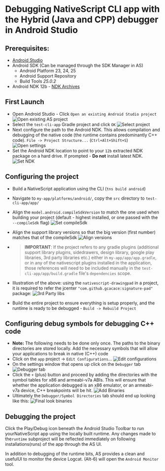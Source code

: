 # Debugging NativeScript CLI app with the Hybrid (Java and CPP) debugger in Android Studio

## Prerequisites:
 - [Android Studio](https://developer.android.com/studio/index.html#downloads)
 - Android SDK (Can be managed through the SDK Manager in AS)
   - Android Platform 23, 24, 25
   - Android Support Repository
   - Build Tools *25.0.2*
 - Android NDK 12b - [NDK Archives](https://developer.android.com/ndk/downloads/older_releases.html)


## First Launch
 - Open Android Studio - Click `Open an existing Android Studio project`
 ![Open existing AS project](../docs/test-cli-app-howto/open-project.png)
 - Select the `test-cli-app` Gradle project and click `OK`
 ![Select project](../docs/test-cli-app-howto/select-project.png)
 - Next configure the path to the Android NDK. This allows compilation and debugging of the native code (the runtime contains predominantly C++ code). `File -> Project Structure...` (`Ctrl+Alt+Shift+S`)
 ![Open settings](../docs/test-cli-app-howto/open-settings.png)
 - Set the Android NDK location to point to your `12b` extracted NDK package on a hard drive. If prompted - **Do not** install latest NDK.
 ![Set NDK](../docs/test-cli-app-howto/set-ndk.png)

 ## Configuring the project
  - Build a NativeScript application using the CLI (`tns build android`)
  - Navigate to `my-app/platforms/android/`, copy the `src` directory to `test-cli-app/app/`
  - Align the `model.android.compileSdkVersion` to match the one used when building your project (default - highest installed, or one passed with the `--compileSdk` flag)
  ![Set compileSdk](../docs/test-cli-app-howto/set-compile-sdk.png)
  - Align the support library versions so that the big version (first number) matches that of the compileSdk
  ![Align versions](../docs/test-cli-app-howto/align-versions.png)
  - > **IMPORTANT**: If the project refers to any gradle plugins (additional support library plugins, sidedrawers, design library, google play libraries, 3rd party libraries etc.) either in `my-app/app/app.gradle`, or in any of the nativescript plugins installed in the application, those references will need to be included manually in the `test-cli-app/app/build.gradle` file's `dependencies` scope.

  - Illustration of the above: using the `nativescript-drawingpad` in a project, it is required to refer the jcenter `"com.github.gcacace:signature-pad"` package:
  ![3rd Party libs](../docs/test-cli-app-howto/3rd-party-plugins.png)
  - Build the entire project to ensure everything is setup properly, and the runtime is ready to be debugged - `Build -> Rebuild Project`
  

 ## Configuring debug symbols for debugging C++ code
- **Note:** The following needs to be done only once. The paths to the binary directories are stored locally. Add the necessary symbols that will allow your applications to break in native (C++) code
- Click on the `app` project -> `Edit Configurations`...
    ![Edit configurations](../docs/test-cli-app-howto/edit-configurations.png)
- On the settings window that opens up click on the `Debugger` tab
    ![Debugger tab](../docs/test-cli-app-howto/config-debugger-tab.png)
- Click the `+` (plus) button and proceed by adding the directories with the symbol tables for x86 and armeabi-v7a ABIs. This will ensure that whether the application debugged is an x86 emulator, or an armeabi-v7a device, C++ breakpoints will be hit.
    ![Add Binaries](../docs/test-cli-app-howto/add-binaries.png)
- Ultimately the `Debugger/Symbol Directories` tab should end up looking like this:
    ![Final look binaries](../docs/test-cli-app-howto/final-binaries.png)



## Debugging the project
Click the Play/Debug icon beneath the Android Studio Toolbar to run yourNativeScript app using the locally built runtime. Any changes made to the`runtime` subproject will be reflected immediately on following installations(runs) of the app through the AS UI.

In addition to debugging of the runtime bits, AS provides a clean and usefulUI to monitor the device Logcat. (Alt-6) will open the `Android Monitor` tool.
